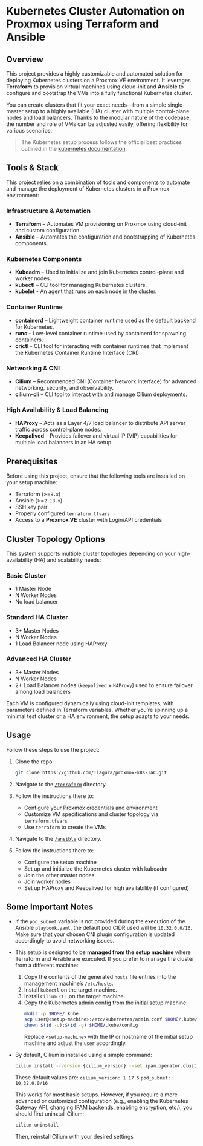 # Kubernetes Cluster Automation on Proxmox using Terraform and Ansible

## Overview

This project provides a highly customizable and automated solution for deploying Kubernetes clusters on a Proxmox VE environment. It leverages **Terraform** to provision virtual machines using cloud-init and **Ansible** to configure and bootstrap the VMs into a fully functional Kubernetes cluster.

You can create clusters that fit your exact needs—from a simple single-master setup to a highly available (HA) cluster with multiple control-plane nodes and load balancers. Thanks to the modular nature of the codebase, the number and role of VMs can be adjusted easily, offering flexibility for various scenarios.

> The Kubernetes setup process follows the official best practices outlined in the [kubernetes documentation](https://kubernetes.io/docs/setup/production-environment/tools/kubeadm/).

## Tools & Stack

This project relies on a combination of tools and components to automate and manage the deployment of Kubernetes clusters in a Proxmox environment:

### Infrastructure & Automation
- **Terraform** – Automates VM provisioning on Proxmox using cloud-init and custom configuration.
- **Ansible** – Automates the configuration and bootstrapping of Kubernetes components.

### Kubernetes Components
- **Kubeadm** – Used to initialize and join Kubernetes control-plane and worker nodes.
- **kubectl** – CLI tool for managing Kubernetes clusters.
- **kubelet** - An agent that runs on each node in the cluster.

### Container Runtime
- **containerd** – Lightweight container runtime used as the default backend for Kubernetes.
- **runc** – Low-level container runtime used by containerd for spawning containers.
- **crictl** - CLI tool for interacting with container runtimes that implement the Kubernetes Container Runtime Interface (CRI)

### Networking & CNI
- **Cilium** – Recommended CNI (Container Network Interface) for advanced networking, security, and observability.
- **cilium-cli** – CLI tool to interact with and manage Cilium deployments.

### High Availability & Load Balancing
- **HAProxy** – Acts as a Layer 4/7 load balancer to distribute API server traffic across control-plane nodes.
- **Keepalived** – Provides failover and virtual IP (VIP) capabilities for multiple load balancers in an HA setup.

## Prerequisites

Before using this project, ensure that the following tools are installed on your setup machine:

- Terraform (>=`8.x`)
- Ansible (>=`2.18.x`)
- SSH key pair
- Properly configured `terraform.tfvars` 
- Access to a **Proxmox VE** cluster with Login/API credentials

## Cluster Topology Options

This system supports multiple cluster topologies depending on your high-availability (HA) and scalability needs:

### Basic Cluster

- 1 Master Node
- N Worker Nodes
- No load balancer

### Standard HA Cluster

- 3+ Master Nodes
- N Worker Nodes
- 1 Load Balancer node using HAProxy

### Advanced HA Cluster

- 3+ Master Nodes
- N Worker Nodes
- 2+ Load Balancer nodes (`keepalived` + `HAProxy`) used to ensure failover among load balancers

Each VM is configured dynamically using cloud-init templates, with parameters defined in Terraform variables. Whether you’re spinning up a minimal test cluster or a HA environment, the setup adapts to your needs.

## Usage

Follow these steps to use the project:

1. Clone the repo:

   ```sh
   git clone https://github.com/Tiagura/proxmox-k8s-IaC.git
   ```
  
2. Navigate to the [`/terraform`](./terraform) directory.  

3. Follow the instructions there to:
   - Configure your Proxmox credentials and environment
   - Customize VM specifications and cluster topology via `terraform.tfvars`
   - Use `terraform` to create the VMs

4. Navigate to the [`/ansible`](./terraform) directory.

5. Follow the instructions there to:
   - Configure the setuo machine
   - Set up and initialize the Kubernetes cluster with kubeadm
   - Join the other master nodes
   - Join worker nodes
   - Set up HAProxy and Keepalived for high availability (if configured)

## Some Important Notes
   - If the `pod_subnet` variable is not provided during the execution of the Ansible `playbook.yaml`, the default pod CIDR used will be `10.32.0.0/16`. Make sure that your chosen CNI plugin configuration is updated accordingly to avoid networking issues.
   - This setup is designed to be **managed from the setup machine** where Terraform and Ansible are executed. If you prefer to manage the cluster from a different machine:
     1. Copy the contents of the generated `hosts` file entries into the management machine’s `/etc/hosts`.
     2. Install `kubectl` on the target machine.
     3. Install `Cilium CLI` on the target machine.
     4. Copy the Kubernetes admin config from the initial setup machine:
        ```bash
        mkdir -p $HOME/.kube
        scp user@<setup-machine>:/etc/kubernetes/admin.conf $HOME/.kube/config
        chown $(id -u):$(id -g) $HOME/.kube/config
        ```
        Replace `<setup-machine>` with the IP or hostname of the initial setup machine and adjust the `user` accordingly.
   - By default, Cilium is installed using a simple command:
      ```bash
      cilium install --version {cilium_version} --set ipam.operator.clusterPoolIPv4PodCIDRList={pod_subnet}
      ```
      These default values are:
         `cilium_version: 1.17.5`
         `pod_subnet: 10.32.0.0/16`
      
      This works for most basic setups. However, if you require a more advanced or customized configuration (e.g., enabling the Kubernetes Gateway API, changing IPAM backends, enabling encryption, etc.), you should first uninstall Cilium:
      ```bash
      cilium uninstall
      ```
      Then, reinstall Cilium with your desired settings
